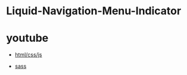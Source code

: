 # Liquid-Navigation-Menu-Indicator

youtube
===
- [html/css/js](https://www.youtube.com/watch?v=argynmjupK8)

- [sass](https://www.youtube.com/watch?v=PYm6QkM7bOU&ab_channel=Bedimcode)
